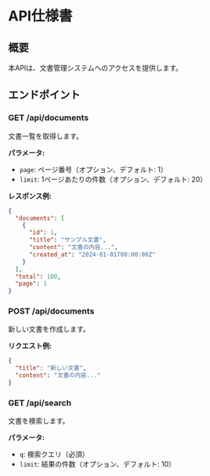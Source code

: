 # API仕様書

## 概要
本APIは、文書管理システムへのアクセスを提供します。

## エンドポイント

### GET /api/documents
文書一覧を取得します。

**パラメータ:**
- `page`: ページ番号（オプション、デフォルト: 1）
- `limit`: 1ページあたりの件数（オプション、デフォルト: 20）

**レスポンス例:**
```json
{
  "documents": [
    {
      "id": 1,
      "title": "サンプル文書",
      "content": "文書の内容...",
      "created_at": "2024-01-01T00:00:00Z"
    }
  ],
  "total": 100,
  "page": 1
}
```

### POST /api/documents
新しい文書を作成します。

**リクエスト例:**
```json
{
  "title": "新しい文書",
  "content": "文書の内容..."
}
```

### GET /api/search
文書を検索します。

**パラメータ:**
- `q`: 検索クエリ（必須）
- `limit`: 結果の件数（オプション、デフォルト: 10）
